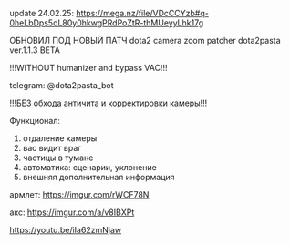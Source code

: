 update 24.02.25: https://mega.nz/file/VDcCCYzb#q-0heLbDps5dL80y0hkwgPRdPoZtR-thMUeyyLhk17g

ОБНОВИЛ ПОД НОВЫЙ ПАТЧ
dota2 camera zoom patcher dota2pasta ver.1.1.3 BETA

!!!WITHOUT humanizer and bypass VAC!!!

telegram: @dota2pasta_bot

!!!БЕЗ обхода античита и корректировки камеры!!!

Функционал:
1) отдаление камеры
2) вас видит враг
3) частицы в тумане
4) автоматика: сценарии, уклонение
5) внешняя дополнительная информация

армлет: https://imgur.com/rWCF78N

акс: https://imgur.com/a/v8IBXPt

https://youtu.be/iIa62zmNjaw



